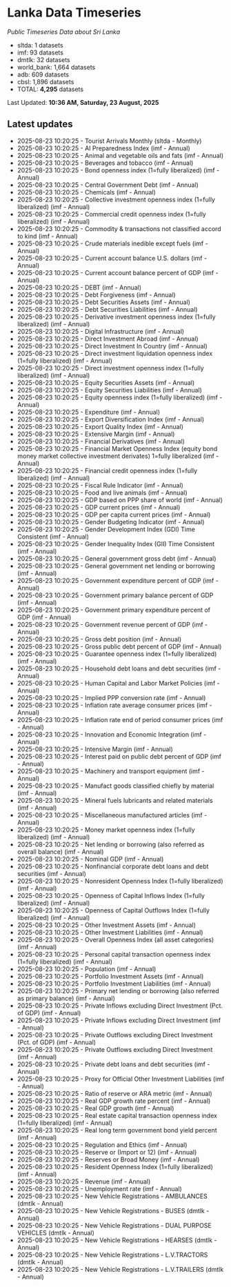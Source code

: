 # Lanka Data Timeseries
*Public Timeseries Data about Sri Lanka*

* sltda: 1 datasets
* imf: 93 datasets
* dmtlk: 32 datasets
* world_bank: 1,664 datasets
* adb: 609 datasets
* cbsl: 1,896 datasets
* TOTAL: **4,295** datasets

Last Updated: **10:36 AM, Saturday, 23 August, 2025**

## Latest updates

* 2025-08-23 10:20:25 - Tourist Arrivals Monthly (sltda - Monthly)
* 2025-08-23 10:20:25 - AI Preparedness Index (imf - Annual)
* 2025-08-23 10:20:25 - Animal and vegetable oils and fats (imf - Annual)
* 2025-08-23 10:20:25 - Beverages and tobacco (imf - Annual)
* 2025-08-23 10:20:25 - Bond openness index (1=fully liberalized) (imf - Annual)
* 2025-08-23 10:20:25 - Central Government Debt (imf - Annual)
* 2025-08-23 10:20:25 - Chemicals (imf - Annual)
* 2025-08-23 10:20:25 - Collective investment openness index (1=fully liberalized) (imf - Annual)
* 2025-08-23 10:20:25 - Commercial credit openness index (1=fully liberalized) (imf - Annual)
* 2025-08-23 10:20:25 - Commodity & transactions not classified accord to kind (imf - Annual)
* 2025-08-23 10:20:25 - Crude materials inedible except fuels (imf - Annual)
* 2025-08-23 10:20:25 - Current account balance U.S. dollars (imf - Annual)
* 2025-08-23 10:20:25 - Current account balance percent of GDP (imf - Annual)
* 2025-08-23 10:20:25 - DEBT (imf - Annual)
* 2025-08-23 10:20:25 - Debt Forgiveness (imf - Annual)
* 2025-08-23 10:20:25 - Debt Securities Assets (imf - Annual)
* 2025-08-23 10:20:25 - Debt Securities Liabilities (imf - Annual)
* 2025-08-23 10:20:25 - Derivative investment openness index (1=fully liberalized) (imf - Annual)
* 2025-08-23 10:20:25 - Digital Infrastructure (imf - Annual)
* 2025-08-23 10:20:25 - Direct Investment Abroad (imf - Annual)
* 2025-08-23 10:20:25 - Direct Investment In Country (imf - Annual)
* 2025-08-23 10:20:25 - Direct investment liquidation openness index (1=fully liberalized) (imf - Annual)
* 2025-08-23 10:20:25 - Direct investment openness index (1=fully liberalized) (imf - Annual)
* 2025-08-23 10:20:25 - Equity Securities Assets (imf - Annual)
* 2025-08-23 10:20:25 - Equity Securities Liabilities (imf - Annual)
* 2025-08-23 10:20:25 - Equity openness index (1=fully liberalized) (imf - Annual)
* 2025-08-23 10:20:25 - Expenditure (imf - Annual)
* 2025-08-23 10:20:25 - Export Diversification Index (imf - Annual)
* 2025-08-23 10:20:25 - Export Quality Index (imf - Annual)
* 2025-08-23 10:20:25 - Extensive Margin (imf - Annual)
* 2025-08-23 10:20:25 - Financial Derivatives (imf - Annual)
* 2025-08-23 10:20:25 - Financial Market Openness Index (equity bond money market collective investment derivates) 1=fully liberalized (imf - Annual)
* 2025-08-23 10:20:25 - Financial credit openness index (1=fully liberalized) (imf - Annual)
* 2025-08-23 10:20:25 - Fiscal Rule Indicator (imf - Annual)
* 2025-08-23 10:20:25 - Food and live animals (imf - Annual)
* 2025-08-23 10:20:25 - GDP based on PPP share of world (imf - Annual)
* 2025-08-23 10:20:25 - GDP current prices (imf - Annual)
* 2025-08-23 10:20:25 - GDP per capita current prices (imf - Annual)
* 2025-08-23 10:20:25 - Gender Budgeting Indicator (imf - Annual)
* 2025-08-23 10:20:25 - Gender Development Index (GDI) Time Consistent (imf - Annual)
* 2025-08-23 10:20:25 - Gender Inequality Index (GII) Time Consistent (imf - Annual)
* 2025-08-23 10:20:25 - General government gross debt (imf - Annual)
* 2025-08-23 10:20:25 - General government net lending or borrowing (imf - Annual)
* 2025-08-23 10:20:25 - Government expenditure percent of GDP (imf - Annual)
* 2025-08-23 10:20:25 - Government primary balance percent of GDP (imf - Annual)
* 2025-08-23 10:20:25 - Government primary expenditure percent of GDP (imf - Annual)
* 2025-08-23 10:20:25 - Government revenue percent of GDP (imf - Annual)
* 2025-08-23 10:20:25 - Gross debt position (imf - Annual)
* 2025-08-23 10:20:25 - Gross public debt percent of GDP (imf - Annual)
* 2025-08-23 10:20:25 - Guarantee openness index (1=fully liberalized) (imf - Annual)
* 2025-08-23 10:20:25 - Household debt loans and debt securities (imf - Annual)
* 2025-08-23 10:20:25 - Human Capital and Labor Market Policies (imf - Annual)
* 2025-08-23 10:20:25 - Implied PPP conversion rate (imf - Annual)
* 2025-08-23 10:20:25 - Inflation rate average consumer prices (imf - Annual)
* 2025-08-23 10:20:25 - Inflation rate end of period consumer prices (imf - Annual)
* 2025-08-23 10:20:25 - Innovation and Economic Integration (imf - Annual)
* 2025-08-23 10:20:25 - Intensive Margin (imf - Annual)
* 2025-08-23 10:20:25 - Interest paid on public debt percent of GDP (imf - Annual)
* 2025-08-23 10:20:25 - Machinery and transport equipment (imf - Annual)
* 2025-08-23 10:20:25 - Manufact goods classified chiefly by material (imf - Annual)
* 2025-08-23 10:20:25 - Mineral fuels lubricants and related materials (imf - Annual)
* 2025-08-23 10:20:25 - Miscellaneous manufactured articles (imf - Annual)
* 2025-08-23 10:20:25 - Money market openness index (1=fully liberalized) (imf - Annual)
* 2025-08-23 10:20:25 - Net lending or borrowing (also referred as overall balance) (imf - Annual)
* 2025-08-23 10:20:25 - Nominal GDP (imf - Annual)
* 2025-08-23 10:20:25 - Nonfinancial corporate debt loans and debt securities (imf - Annual)
* 2025-08-23 10:20:25 - Nonresident Openness Index (1=fully liberalized) (imf - Annual)
* 2025-08-23 10:20:25 - Openness of Capital Inflows Index (1=fully liberalized) (imf - Annual)
* 2025-08-23 10:20:25 - Openness of Capital Outflows Index (1=fully liberalized) (imf - Annual)
* 2025-08-23 10:20:25 - Other Investment Assets (imf - Annual)
* 2025-08-23 10:20:25 - Other Investment Liabilities (imf - Annual)
* 2025-08-23 10:20:25 - Overall Openness Index (all asset categories) (imf - Annual)
* 2025-08-23 10:20:25 - Personal capital transaction openness index (1=fully liberalized) (imf - Annual)
* 2025-08-23 10:20:25 - Population (imf - Annual)
* 2025-08-23 10:20:25 - Portfolio Investment Assets (imf - Annual)
* 2025-08-23 10:20:25 - Portfolio Investment Liabilities (imf - Annual)
* 2025-08-23 10:20:25 - Primary net lending or borrowing (also referred as primary balance) (imf - Annual)
* 2025-08-23 10:20:25 - Private Inflows excluding Direct Investment (Pct. of GDP) (imf - Annual)
* 2025-08-23 10:20:25 - Private Inflows excluding Direct Investment (imf - Annual)
* 2025-08-23 10:20:25 - Private Outflows excluding Direct Investment (Pct. of GDP) (imf - Annual)
* 2025-08-23 10:20:25 - Private Outflows excluding Direct Investment (imf - Annual)
* 2025-08-23 10:20:25 - Private debt loans and debt securities (imf - Annual)
* 2025-08-23 10:20:25 - Proxy for Official Other Investment Liabilities (imf - Annual)
* 2025-08-23 10:20:25 - Ratio of reserve or ARA metric (imf - Annual)
* 2025-08-23 10:20:25 - Real GDP growth rate percent (imf - Annual)
* 2025-08-23 10:20:25 - Real GDP growth (imf - Annual)
* 2025-08-23 10:20:25 - Real estate capital transaction openness index (1=fully liberalized) (imf - Annual)
* 2025-08-23 10:20:25 - Real long term government bond yield percent (imf - Annual)
* 2025-08-23 10:20:25 - Regulation and Ethics (imf - Annual)
* 2025-08-23 10:20:25 - Reserve or (Import or 12) (imf - Annual)
* 2025-08-23 10:20:25 - Reserves or Broad Money (imf - Annual)
* 2025-08-23 10:20:25 - Resident Openness Index (1=fully liberalized) (imf - Annual)
* 2025-08-23 10:20:25 - Revenue (imf - Annual)
* 2025-08-23 10:20:25 - Unemployment rate (imf - Annual)
* 2025-08-23 10:20:25 - New Vehicle Registrations - AMBULANCES (dmtlk - Annual)
* 2025-08-23 10:20:25 - New Vehicle Registrations - BUSES (dmtlk - Annual)
* 2025-08-23 10:20:25 - New Vehicle Registrations - DUAL PURPOSE VEHICLES (dmtlk - Annual)
* 2025-08-23 10:20:25 - New Vehicle Registrations - HEARSES (dmtlk - Annual)
* 2025-08-23 10:20:25 - New Vehicle Registrations - L.V.TRACTORS (dmtlk - Annual)
* 2025-08-23 10:20:25 - New Vehicle Registrations - L.V.TRAILERS (dmtlk - Annual)